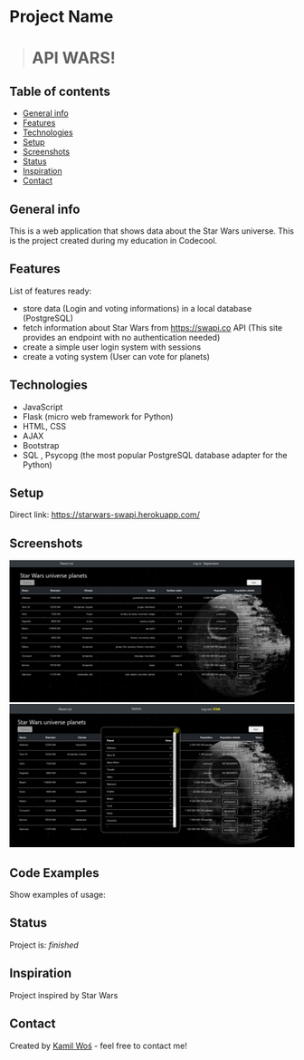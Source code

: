 # Project Name
> # API WARS!

## Table of contents
* [General info](#general-info)
* [Features](#features)
* [Technologies](#technologies)
* [Setup](#setup)
* [Screenshots](#screenshots)
* [Status](#status)
* [Inspiration](#inspiration)
* [Contact](#contact)

## General info
This is a web application that shows data about the Star Wars universe. This is the project created during my education in Codecool.

## Features
List of features ready:
* store data (Login and voting informations) in a local database (PostgreSQL)
* fetch information about Star Wars from https://swapi.co API (This site provides an endpoint with no authentication needed)
* create a simple user login system with sessions
* create a voting system (User can vote for planets)

## Technologies
* JavaScript
* Flask (micro web framework for Python)
* HTML, CSS
* AJAX
* Bootstrap
* SQL , Psycopg (the most popular PostgreSQL database adapter for the Python)

## Setup
Direct link: <https://starwars-swapi.herokuapp.com/>

## Screenshots
![Example screenshot](./star1.png)
![Example screenshot](./star2.png)

## Code Examples
Show examples of usage:

## Status
Project is: _finished_

## Inspiration
Project inspired by Star Wars

## Contact
Created by [Kamil Woś](mailto:inz.kamil.wos@gmail.com) - feel free to contact me!
